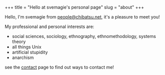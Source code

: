 +++
title = "Hello at svemagie's personal page"
slug = "about"
+++

Hello, I'm svemagie from [people@chibatsu.net](https://chibatsu.net), it's a pleasure to meet you!

My professional and personal interests are:
- social sciences, sociology, ethnography, ethnomethodology, systems theory
- all things Unix
- artificial stupidity
- anarchism

see the [contact](/page/contact/) page to find out ways to contact me!
